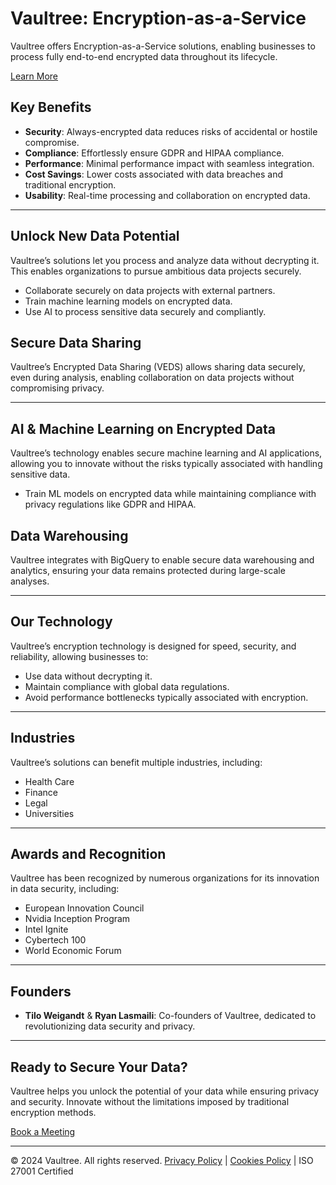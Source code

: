 # Vaultree: Encryption-as-a-Service

Vaultree offers Encryption-as-a-Service solutions, enabling businesses to process fully end-to-end encrypted data throughout its lifecycle.

[Learn More](https://www.vaultree.com/)

## Key Benefits

- **Security**: Always-encrypted data reduces risks of accidental or hostile compromise.
- **Compliance**: Effortlessly ensure GDPR and HIPAA compliance.
- **Performance**: Minimal performance impact with seamless integration.
- **Cost Savings**: Lower costs associated with data breaches and traditional encryption.
- **Usability**: Real-time processing and collaboration on encrypted data.

---

## Unlock New Data Potential

Vaultree’s solutions let you process and analyze data without decrypting it. This enables organizations to pursue ambitious data projects securely.

- Collaborate securely on data projects with external partners.
- Train machine learning models on encrypted data.
- Use AI to process sensitive data securely and compliantly.

## Secure Data Sharing

Vaultree’s Encrypted Data Sharing (VEDS) allows sharing data securely, even during analysis, enabling collaboration on data projects without compromising privacy.

---

## AI & Machine Learning on Encrypted Data

Vaultree’s technology enables secure machine learning and AI applications, allowing you to innovate without the risks typically associated with handling sensitive data.

- Train ML models on encrypted data while maintaining compliance with privacy regulations like GDPR and HIPAA.

## Data Warehousing

Vaultree integrates with BigQuery to enable secure data warehousing and analytics, ensuring your data remains protected during large-scale analyses.

---

## Our Technology

Vaultree’s encryption technology is designed for speed, security, and reliability, allowing businesses to:

- Use data without decrypting it.
- Maintain compliance with global data regulations.
- Avoid performance bottlenecks typically associated with encryption.

---

## Industries

Vaultree’s solutions can benefit multiple industries, including:

- Health Care
- Finance
- Legal
- Universities

---

## Awards and Recognition

Vaultree has been recognized by numerous organizations for its innovation in data security, including:

- European Innovation Council
- Nvidia Inception Program
- Intel Ignite
- Cybertech 100
- World Economic Forum

---

## Founders

- **Tilo Weigandt** & **Ryan Lasmaili**: Co-founders of Vaultree, dedicated to revolutionizing data security and privacy.

---

## Ready to Secure Your Data?

Vaultree helps you unlock the potential of your data while ensuring privacy and security. Innovate without the limitations imposed by traditional encryption methods.

[Book a Meeting](https://www.vaultree.com/)

---

© 2024 Vaultree. All rights reserved. [Privacy Policy](https://www.vaultree.com/privacy-policy) | [Cookies Policy](https://www.vaultree.com/cookies-policy) | ISO 27001 Certified
